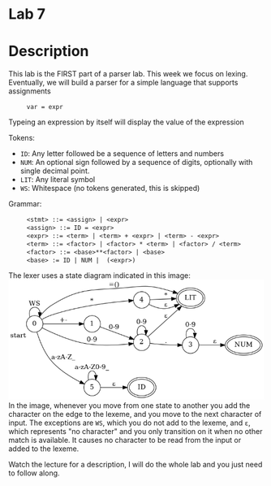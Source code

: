 # Lab 7

 # Description
 This lab is the FIRST part of a parser lab.  This week we focus on lexing. 
 Eventually, we will build a parser for a simple language that supports assignments
 ```
      var = expr
 ```
 Typeing an expression by itself will display the value of the expression  

 Tokens:
 - `ID`:  Any letter followed be a sequence of letters and numbers  
 - `NUM`: An optional sign followed by a sequence of digits, optionally with single decimal point.   
 - `LIT`: Any literal symbol  
 - `WS`:  Whitespace (no tokens generated, this is skipped)  

 Grammar:
 ```
      <stmt> ::= <assign> | <expr>
      <assign> ::= ID = <expr> 
      <expr> ::= <term> | <term> + <expr> | <term> - <expr>
      <term> ::= <factor> | <factor> * <term> | <factor> / <term>
      <factor> ::= <base>**<factor> | <base>
      <base> := ID | NUM |  (<expr>)
 ```

The lexer uses a state diagram indicated in this image:
![State Diagram](diagram.png)
In the image, whenever you move from one state to another you add the character on the edge to the lexeme, and you move to the next character of input. The exceptions are `WS`, which you do not add to the lexeme, and `ε`, which represents "no character" and you only transition on it when no other match is available. It causes no character to be read from the input or added to the lexeme. 

Watch the lecture for a description, I will do the whole lab and you just need to follow along. 

